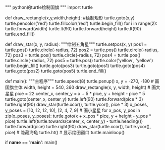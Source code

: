 """
python的turtle绘制国旗
"""
import turtle

def draw_rectangle(x,y,width,height):
    #绘制矩形
    turtle.goto(x,y)
    turtle.pencolor('red')
    turtle.fillcolor('red')
    turtle.begin_fill()
    for i in range(2):
        turtle.forward(width)
        turtle.lt(90)
        turtle.forward(height)
        turtle.lt(90)
    turtle.end_fill()

def draw_star(x, y, radius):
    """绘制五角星"""
    turtle.setpos(x, y)
    pos1 = turtle.pos()
    turtle.circle(-radius, 72)
    pos2 = turtle.pos()
    turtle.circle(-radius, 72)
    pos3 = turtle.pos()
    turtle.circle(-radius, 72)
    pos4 = turtle.pos()
    turtle.circle(-radius, 72)
    pos5 = turtle.pos()
    turtle.color('yellow', 'yellow')
    turtle.begin_fill()
    turtle.goto(pos3)
    turtle.goto(pos1)
    turtle.goto(pos4)
    turtle.goto(pos2)
    turtle.goto(pos5)
    turtle.end_fill()

def main():
    """主程序"""
    turtle.speed(8)
    turtle.penup()
    x, y = -270, -180
    # 画国旗主体
    width, height = 540, 360
    draw_rectangle(x, y, width, height)
    # 画大星星
    pice = 22
    center_x, center_y = x + 5 * pice, y + height - pice * 5
    turtle.goto(center_x, center_y)
    turtle.left(90)
    turtle.forward(pice * 3)
    turtle.right(90)
    draw_star(turtle.xcor(), turtle.ycor(), pice * 3)
    x_poses, y_poses = [10, 12, 12, 10], [2, 4, 7, 9]
    # 画小星星
    for x_pos, y_pos in zip(x_poses, y_poses):
        turtle.goto(x + x_pos * pice, y + height - y_pos * pice)
        turtle.left(turtle.towards(center_x, center_y) - turtle.heading())
        turtle.forward(pice)
        turtle.right(90)
        draw_star(turtle.xcor(), turtle.ycor(), pice)
    # 隐藏海龟
    turtle.ht()
    # 显示绘图窗口
    turtle.mainloop()

if __name__ == '__main__':
    main()
